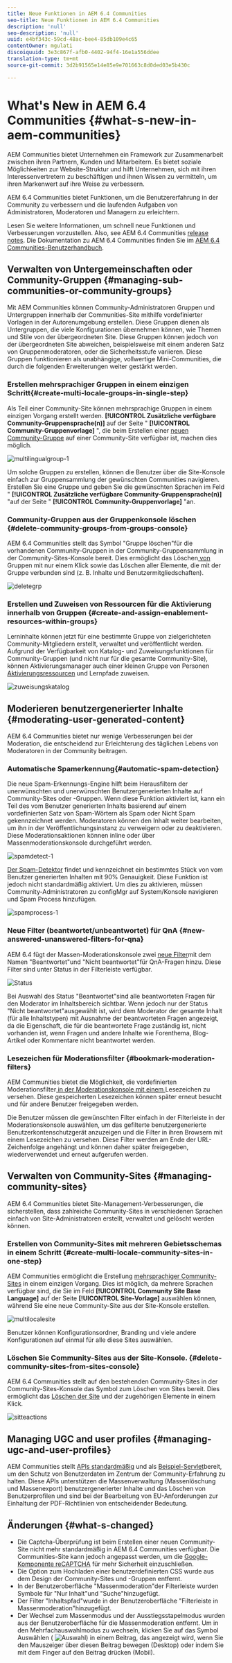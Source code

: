 ```yaml
---
title: Neue Funktionen in AEM 6.4 Communities
seo-title: Neue Funktionen in AEM 6.4 Communities
description: 'null'
seo-description: 'null'
uuid: e4bf343c-59cd-48ac-bee4-85db109e4c65
contentOwner: mgulati
discoiquuid: 3e3c867f-afb0-4402-94f4-16e1a556ddee
translation-type: tm+mt
source-git-commit: 3d2b91565e14e85e9e701663c8d0ded03e5b430c

---
```



# What&#39;s New in AEM 6.4 Communities {#what-s-new-in-aem-communities}

AEM Communities bietet Unternehmen ein Framework zur Zusammenarbeit zwischen ihren Partnern, Kunden und Mitarbeitern. Es bietet soziale Möglichkeiten zur Website-Struktur und hilft Unternehmen, sich mit ihren Interessenvertretern zu beschäftigen und ihnen Wissen zu vermitteln, um ihren Markenwert auf ihre Weise zu verbessern.

AEM 6.4 Communities bietet Funktionen, um die Benutzererfahrung in der Community zu verbessern und die laufenden Aufgaben von Administratoren, Moderatoren und Managern zu erleichtern.

Lesen Sie weitere Informationen, um schnell neue Funktionen und Verbesserungen vorzustellen. Also, see AEM 6.4 Communities [release notes](../release-notes/communities-release-notes.md). Die Dokumentation zu AEM 6.4 Communities finden Sie im [AEM 6.4 Communities-Benutzerhandbuch](home.md).

## Verwalten von Untergemeinschaften oder Community-Gruppen {#managing-sub-communities-or-community-groups}

Mit AEM Communities können Community-Administratoren Gruppen und Untergruppen innerhalb der Communities-Site mithilfe vordefinierter Vorlagen in der Autorenumgebung erstellen. Diese Gruppen dienen als Untergruppen, die viele Konfigurationen übernehmen können, wie Themen und Stile von der übergeordneten Site. Diese Gruppen können jedoch von der übergeordneten Site abweichen, beispielsweise mit einem anderen Satz von Gruppenmoderatoren, oder die Sicherheitsstufe variieren. Diese Gruppen funktionieren als unabhängige, vollwertige Mini-Communities, die durch die folgenden Erweiterungen weiter gestärkt werden.

### Erstellen mehrsprachiger Gruppen in einem einzigen Schritt{#create-multi-locale-groups-in-single-step} 

Als Teil einer Community-Site können mehrsprachige Gruppen in einem einzigen Vorgang erstellt werden. **[!UICONTROL Zusätzliche verfügbare Community-Gruppensprache(n)]** auf der Seite &quot; **[!UICONTROL Community-Gruppenvorlage]** &quot;, die beim Erstellen einer [neuen Community-Gruppe](groups.md) auf einer Community-Site verfügbar ist, machen dies möglich.

![multilingualgroup-1](assets/multilingualgroup-1.png)

Um solche Gruppen zu erstellen, können die Benutzer über die Site-Konsole einfach zur Gruppensammlung der gewünschten Communities navigieren. Erstellen Sie eine Gruppe und geben Sie die gewünschten Sprachen im Feld &quot; **[!UICONTROL Zusätzliche verfügbare Community-Gruppensprache(n)]** &quot;auf der Seite &quot; **[!UICONTROL Community-Gruppenvorlage]** &quot;an.

### Community-Gruppen aus der Gruppenkonsole löschen {#delete-community-groups-from-groups-console}

AEM 6.4 Communities stellt das Symbol &quot;Gruppe löschen&quot;für die vorhandenen Community-Gruppen in der Community-Gruppensammlung in der Community-Sites-Konsole bereit. Dies ermöglicht das Löschen[ von ](groups.md#deleting-the-group)Gruppen mit nur einem Klick sowie das Löschen aller Elemente, die mit der Gruppe verbunden sind (z. B. Inhalte und Benutzermitgliedschaften).

![deletegrp](assets/deletegrp.png)

### Erstellen und Zuweisen von Ressourcen für die Aktivierung innerhalb von Gruppen {#create-and-assign-enablement-resources-within-groups}

Lerninhalte können jetzt für eine bestimmte Gruppe von zielgerichteten Community-Mitgliedern erstellt, verwaltet und veröffentlicht werden. Aufgrund der Verfügbarkeit von Katalog- und Zuweisungsfunktionen für Community-Gruppen (und nicht nur für die gesamte Community-Site), können Aktivierungsmanager auch einer kleinen Gruppe von Personen [Aktivierungsressourcen](resource.md) und Lernpfade zuweisen.

![zuweisungskatalog](assets/assignmentcatalog.png)

## Moderieren benutzergenerierter Inhalte {#moderating-user-generated-content}

AEM 6.4 Communities bietet nur wenige Verbesserungen bei der Moderation, die entscheidend zur Erleichterung des täglichen Lebens von Moderatoren in der Community beitragen.

### Automatische Spamerkennung{#automatic-spam-detection} 

Die neue Spam-Erkennungs-Engine hilft beim Herausfiltern der unerwünschten und unerwünschten Benutzergenerierten Inhalte auf Community-Sites oder -Gruppen. Wenn diese Funktion aktiviert ist, kann ein Teil des vom Benutzer generierten Inhalts basierend auf einem vordefinierten Satz von Spam-Wörtern als Spam oder Nicht Spam gekennzeichnet werden. Moderatoren können den Inhalt weiter bearbeiten, um ihn in der Veröffentlichungsinstanz zu verweigern oder zu deaktivieren. Diese Moderationsaktionen können inline oder über Massenmoderationskonsole durchgeführt werden.

![spamdetect-1](assets/spamdetection-1.png)

[Der Spam-Detektor](moderate-ugc.md#spam-detection) findet und kennzeichnet ein bestimmtes Stück von vom Benutzer generierten Inhalten mit 90% Genauigkeit. Diese Funktion ist jedoch nicht standardmäßig aktiviert. Um dies zu aktivieren, müssen Community-Administratoren zu configMgr auf System/Konsole navigieren und Spam Process hinzufügen.

![spamprocess-1](assets/spamprocess-1.png)

### Neue Filter (beantwortet/unbeantwortet) für QnA {#new-answered-unanswered-filters-for-qna}

AEM 6.4 fügt der Massen-Moderationskonsole zwei [neue Filter](moderation.md#filter-rail)mit dem Namen &quot;Beantwortet&quot;und &quot;Nicht beantwortet&quot;für QnA-Fragen hinzu. Diese Filter sind unter Status in der Filterleiste verfügbar.

![Status](assets/statuses.png)

Bei Auswahl des Status &quot;Beantwortet&quot;sind alle beantworteten Fragen für den Moderator im Inhaltsbereich sichtbar. Wenn jedoch nur der Status &quot;Nicht beantwortet&quot;ausgewählt ist, wird dem Moderator der gesamte Inhalt (für alle Inhaltstypen) mit Ausnahme der beantworteten Fragen angezeigt, da die Eigenschaft, die für die beantwortete Frage zuständig ist, nicht vorhanden ist, wenn Fragen und andere Inhalte wie Forenthema, Blog-Artikel oder Kommentare nicht beantwortet werden.

### Lesezeichen für Moderationsfilter {#bookmark-moderation-filters}

AEM Communities bietet die Möglichkeit, die vordefinierten Moderationsfilter[ in der Moderationskonsole mit einem ](moderation.md#filter-rail)Lesezeichen zu versehen. Diese gespeicherten Lesezeichen können später erneut besucht und für andere Benutzer freigegeben werden.

Die Benutzer müssen die gewünschten Filter einfach in der Filterleiste in der Moderationskonsole auswählen, um das gefilterte benutzergenerierte Benutzerkontenschutzgerät anzuzeigen und die Filter in ihren Browsern mit einem Lesezeichen zu versehen. Diese Filter werden am Ende der URL-Zeichenfolge angehängt und können daher später freigegeben, wiederverwendet und erneut aufgerufen werden.

## Verwalten von Community-Sites {#managing-community-sites}

AEM 6.4 Communities bietet Site-Management-Verbesserungen, die sicherstellen, dass zahlreiche Community-Sites in verschiedenen Sprachen einfach von Site-Administratoren erstellt, verwaltet und gelöscht werden können.

### Erstellen von Community-Sites mit mehreren Gebietsschemas in einem Schritt {#create-multi-locale-community-sites-in-one-step}

AEM Communities ermöglicht die Erstellung [mehrsprachiger Community-Sites](create-site.md) in einem einzigen Vorgang. Dies ist möglich, da mehrere Sprachen verfügbar sind, die Sie im Feld **[!UICONTROL Community Site Base Language]** auf der Seite **[!UICONTROL Site-Vorlage]** auswählen können, während Sie eine neue Community-Site aus der Site-Konsole erstellen.

![multilocalesite](assets/multilocalesite.png)

Benutzer können Konfigurationsordner, Branding und viele andere Konfigurationen auf einmal für alle diese Sites auswählen.

### Löschen Sie Community-Sites aus der Site-Konsole. {#delete-community-sites-from-sites-console}

AEM 6.4 Communities stellt auf den bestehenden Community-Sites in der Community-Sites-Konsole das Symbol zum Löschen von Sites bereit. Dies ermöglicht das [Löschen der Site](create-site.md) und der zugehörigen Elemente in einem Klick.

![sitteactions](assets/siteactions.png)

## Managing UGC and user profiles {#managing-ugc-and-user-profiles}

AEM Communities stellt [APIs standardmäßig](user-ugc-management-service.md) und als [Beispiel-Servlet](https://github.com/Adobe-Marketing-Cloud/aem-communities-ugc-migration/tree/master/bundles/communities-ugc-management-servlet)bereit, um den Schutz von Benutzerdaten im Zentrum der Community-Erfahrung zu halten. Diese APIs unterstützen die Massenverwaltung (Massenlöschung und Massenexport) benutzergenerierter Inhalte und das Löschen von Benutzerprofilen und sind bei der Bearbeitung von EU-Anforderungen zur Einhaltung der PDF-Richtlinien von entscheidender Bedeutung.

## Änderungen {#what-s-changed}

* Die Captcha-Überprüfung ist beim Erstellen einer neuen Community-Site nicht mehr standardmäßig in AEM 6.4 Communities verfügbar. Die Communities-Site kann jedoch angepasst werden, um die [Google-Komponente reCAPTCHA](https://helpx.adobe.com/experience-manager/using/aem_recaptcha.html) für mehr Sicherheit einzuschließen.
* Die Option zum Hochladen einer benutzerdefinierten CSS wurde aus dem Design der Community-Sites und -Gruppen entfernt.
* In der Benutzeroberfläche &quot;Massenmoderation&quot;der Filterleiste wurden Symbole für &quot;Nur Inhalt&quot;und &quot;Suche&quot;hinzugefügt.
* Der Filter &quot;Inhaltspfad&quot;wurde in der Benutzeroberfläche &quot;Filterleiste in Massenmoderation&quot;hinzugefügt.
* Der Wechsel zum Massenmodus und der Ausstiegsstapelmodus wurden aus der Benutzeroberfläche für die Massenmoderation entfernt. Um in den Mehrfachauswahlmodus zu wechseln, klicken Sie auf das Symbol Auswählen ( ![Auswahl](assets/selecticon.png)) in einem Beitrag, das angezeigt wird, wenn Sie den Mauszeiger über diesen Beitrag bewegen (Desktop) oder indem Sie mit dem Finger auf den Beitrag drücken (Mobil).
